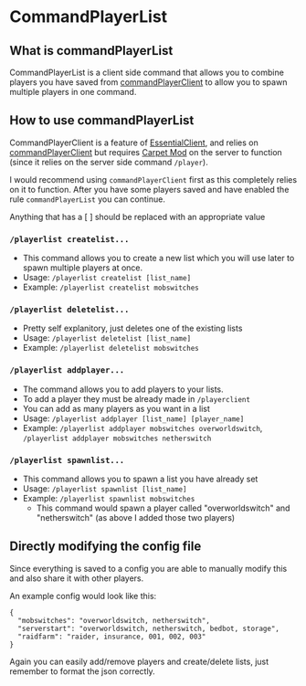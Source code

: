 # CommandPlayerList

## What is commandPlayerList

CommandPlayerList is a client side command that allows you to combine players you have saved from
[commandPlayerClient](https://github.com/senseiwells/EssentialClient/tree/master/docs/PlayerList.md)
to allow you to spawn multiple players in one command.

## How to use commandPlayerList

CommandPlayerClient is a feature of [EssentialClient](https://github.com/senseiwells/EssentialClient),
and relies on [commandPlayerClient](https://github.com/senseiwells/EssentialClient/tree/master/docs/PlayerList.md)
but requires [Carpet Mod](https://www.curseforge.com/minecraft/mc-mods/carpet)
on the server to function (since it relies on the server side command `/player`).

I would recommend using `commandPlayerClient` first as this completely relies on it to function.
After you have some players saved and have enabled the rule `commandPlayerList` you can continue.

Anything that has a [ ] should be replaced with an appropriate value

### `/playerlist createlist...`

- This command allows you to create a new list which you will use later to spawn multiple players at once.
- Usage: `/playerlist createlist [list_name]`
- Example: `/playerlist createlist mobswitches`

### `/playerlist deletelist...`

- Pretty self explanitory, just deletes one of the existing lists
- Usage: `/playerlist deletelist [list_name]`
- Example: `/playerlist deletelist mobswitches`

### `/playerlist addplayer...`

- The command allows you to add players to your lists.
- To add a player they must be already made in `/playerclient`
- You can add as many players as you want in a list
- Usage: `/playerlist addplayer [list_name] [player_name]`
- Example: `/playerlist addplayer mobswitches overworldswitch`, `/playerlist addplayer mobswitches netherswitch`

### `/playerlist spawnlist...`

- This command allows you to spawn a list you have already set
- Usage: `/playerlist spawnlist [list_name]`
- Example: `/playerlist spawnlist mobswitches`
    - This command would spawn a player called "overworldswitch" and "netherswitch" (as above I added those two players)

## Directly modifying the config file

Since everything is saved to a config you are able to manually modify this and also share it with other players.

An example config would look like this:

```
{
  "mobswitches": "overworldswitch, netherswitch",
  "serverstart": "overworldswitch, netherswitch, bedbot, storage",
  "raidfarm": "raider, insurance, 001, 002, 003"
}
```

Again you can easily add/remove players and create/delete lists, just remember to format the json correctly.